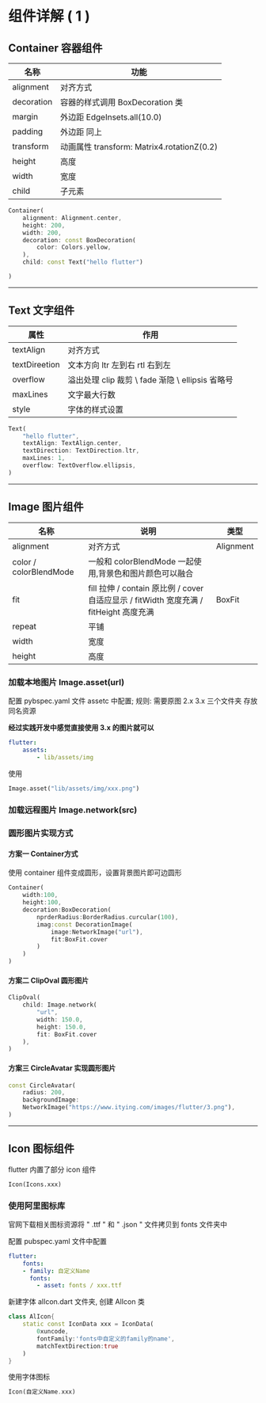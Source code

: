 # 组件详解 ( 1 )

## Container 容器组件

| 名称       | 功能                                        |
| ---------- | ------------------------------------------- |
| alignment  | 对齐方式                                    |
| decoration | 容器的样式调用 BoxDecoration 类             |
| margin     | 外边距  EdgeInsets.all(10.0)                |
| padding    | 外边距 同上                                 |
| transform  | 动画属性  transform: Matrix4.rotationZ(0.2) |
| height     | 高度                                        |
| width      | 宽度                                        |
| child      | 子元素                                      |

```dart
Container(
	alignment: Alignment.center,
    height: 200,
    width: 200,
    decoration: const BoxDecoration(
    	color: Colors.yellow,
    ),
    child: const Text("hello flutter")

)
```

---

## Text 文字组件

| 属性          | 作用                                             |
| ------------- | ------------------------------------------------ |
| textAlign     | 对齐方式                                         |
| textDireetion | 文本方向 ltr 左到右 rtl 右到左                   |
| overflow      | 溢出处理 clip 裁剪 \ fade 渐隐 \ ellipsis 省略号 |
| maxLines      | 文字最大行数                                     |
| style         | 字体的样式设置                                   |

```dart
Text(
	"hello flutter",
    textAlign: TextAlign.center,
    textDirection: TextDirection.ltr,
    maxLines: 1,
    overflow: TextOverflow.ellipsis,
)
```

---

## Image 图片组件

| 名称                   | 说明                                                         | 类型      |
| ---------------------- | ------------------------------------------------------------ | --------- |
| alignment              | 对齐方式                                                     | Alignment |
| color / colorBlendMode | 一般和 colorBlendMode 一起使用,背景色和图片颜色可以融合      |           |
| fit                    | fill 拉伸 / contain 原比例 / cover 自适应显示 / fitWidth 宽度充满 / fitHeight 高度充满 | BoxFit    |
| repeat                 | 平铺                                                         |           |
| width                  | 宽度                                                         |           |
| height                 | 高度                                                         |           |

### 加载本地图片  Image.asset(url)

配置 pybspec.yaml 文件 assetc 中配置; 规则: 需要原图 2.x 3.x 三个文件夹 存放同名资源

**经过实践开发中感觉直接使用 3.x 的图片就可以**

```yaml	
flutter:
	assets:
		- lib/assets/img
```

使用

```dart
Image.asset("lib/assets/img/xxx.png")
```



### 加载远程图片 Image.network(src)

### 圆形图片实现方式

#### 方案一 Container方式

使用 container 组件变成圆形，设置背景图片即可边圆形

```dart
Container(
	width:100,
    height:100,
    decoration:BoxDecoration(
    	nprderRadius:BorderRadius.curcular(100),
        imag:const DecorationImage(
        	image:NetworkImage("url"),
            fit:BoxFit.cover
        )
    )
)
```

#### 方案二 ClipOval 圆形图片

```dart
ClipOval(
    child: Image.network(
    	"url",
    	width: 150.0,
    	height: 150.0,
    	fit: BoxFit.cover
    ),
)
```

#### 方案三 CircleAvatar 实现圆形图片

```dart
const CircleAvatar(
    radius: 200,
    backgroundImage:
    NetworkImage("https://www.itying.com/images/flutter/3.png"),
)
```

---

## Icon 图标组件

flutter 内置了部分 icon 组件

```datt
Icon(Icons.xxx)
```

### 使用阿里图标库

官网下载相关图标资源将 " .ttf " 和 " .json " 文件拷贝到 fonts 文件夹中

配置  pubspec.yaml 文件中配置

```yaml
flutter:
	fonts:
	- family: 自定义Name 
	  fonts:
	  	- asset: fonts / xxx.ttf
```

新建字体 alIcon.dart 文件夹, 创建 AlIcon 类

```dart
class AlIcon{
    static const IconData xxx = IconData(
        0xuncode,
        fontFamily:'fonts中自定义的family的name',
        matchTextDirection:true
    )
}
```

使用字体图标

```dart
Icon(自定义Name.xxx)
```



 

